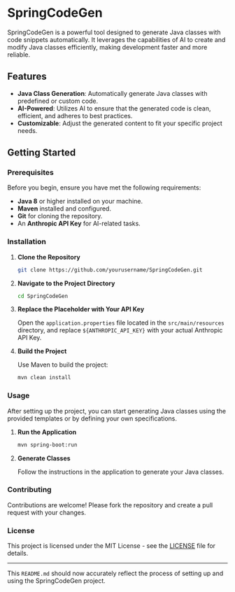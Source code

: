 # SpringCodeGen

SpringCodeGen is a powerful tool designed to generate Java classes with code snippets automatically. It leverages the capabilities of AI to create and modify Java classes efficiently, making development faster and more reliable.

## Features

- **Java Class Generation**: Automatically generate Java classes with predefined or custom code.
- **AI-Powered**: Utilizes AI to ensure that the generated code is clean, efficient, and adheres to best practices.
- **Customizable**: Adjust the generated content to fit your specific project needs.

## Getting Started

### Prerequisites

Before you begin, ensure you have met the following requirements:

- **Java 8** or higher installed on your machine.
- **Maven** installed and configured.
- **Git** for cloning the repository.
- An **Anthropic API Key** for AI-related tasks.

### Installation

1. **Clone the Repository**

   ```bash
   git clone https://github.com/yourusername/SpringCodeGen.git
   ```

2. **Navigate to the Project Directory**

   ```bash
   cd SpringCodeGen
   ```

3. **Replace the Placeholder with Your API Key**

   Open the `application.properties` file located in the `src/main/resources` directory, and replace `${ANTHROPIC_API_KEY}` with your actual Anthropic API Key.

4. **Build the Project**

   Use Maven to build the project:

   ```bash
   mvn clean install
   ```

### Usage

After setting up the project, you can start generating Java classes using the provided templates or by defining your own specifications.

1. **Run the Application**

   ```bash
   mvn spring-boot:run
   ```

2. **Generate Classes**

   Follow the instructions in the application to generate your Java classes.

### Contributing

Contributions are welcome! Please fork the repository and create a pull request with your changes.

### License

This project is licensed under the MIT License - see the [LICENSE](LICENSE) file for details.

---

This `README.md` should now accurately reflect the process of setting up and using the SpringCodeGen project.
